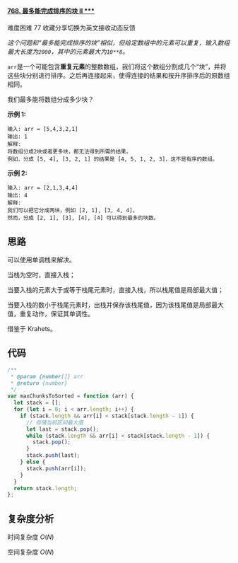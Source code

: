 #### [768. 最多能完成排序的块 II \*\*\*](https://leetcode-cn.com/problems/max-chunks-to-make-sorted-ii/)

难度困难 77 收藏分享切换为英文接收动态反馈

_这个问题和“最多能完成排序的块”相似，但给定数组中的元素可以重复，输入数组最大长度为`2000`，其中的元素最大为`10**8`。_

`arr`是一个可能包含**重复元素**的整数数组，我们将这个数组分割成几个“块”，并将这些块分别进行排序。之后再连接起来，使得连接的结果和按升序排序后的原数组相同。

我们最多能将数组分成多少块？

**示例 1:**

```
输入: arr = [5,4,3,2,1]
输出: 1
解释:
将数组分成2块或者更多块，都无法得到所需的结果。
例如，分成 [5, 4], [3, 2, 1] 的结果是 [4, 5, 1, 2, 3]，这不是有序的数组。
```

**示例 2:**

```
输入: arr = [2,1,3,4,4]
输出: 4
解释:
我们可以把它分成两块，例如 [2, 1], [3, 4, 4]。
然而，分成 [2, 1], [3], [4], [4] 可以得到最多的块数。
```

## 思路

可以使用单调栈来解决。

当栈为空时，直接入栈；

当要入栈的元素大于或等于栈尾元素时，直接入栈，所以栈尾值是局部最大值；

当要入栈的数小于栈尾元素时，出栈并保存该栈尾值，因为该栈尾值是局部最大值，重复动作，保证其单调性。

借鉴于 Krahets。

## 代码

```javascript
/**
 * @param {number[]} arr
 * @return {number}
 */
var maxChunksToSorted = function (arr) {
  let stack = [];
  for (let i = 0; i < arr.length; i++) {
    if (stack.length && arr[i] < stack[stack.length - 1]) {
      // 存储当前区间最大值
      let last = stack.pop();
      while (stack.length && arr[i] < stack[stack.length - 1]) {
        stack.pop();
      }
      stack.push(last);
    } else {
      stack.push(arr[i]);
    }
  }
  return stack.length;
};
```

## 复杂度分析

时间复杂度 $O(N)$

空间复杂度 $O(N)$
